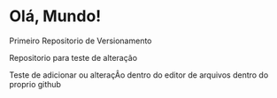 # Olá, Mundo!
Primeiro Repositorio de Versionamento

Repositorio para teste de alteração   

Teste de adicionar ou alteraçÂo dentro do editor de arquivos dentro do proprio github
